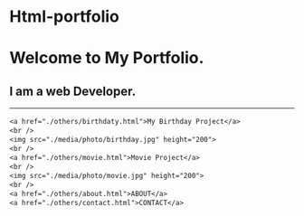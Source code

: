 # Html-portfolio
<!DOCTYPE html>
<html lang="en">
<head>
    <meta charset="UTF-8">
    <meta http-equiv="X-UA-Compatible" content="IE=edge">
    <meta name="viewport" content="width=device-width, initial-scale=1.0">
    <title>Portfolio</title>
</head>
<body>
    <h1>Welcome to My Portfolio.</h1>
    <h2>I am a web Developer.</h2>
    <hr />

    <a href="./others/birthdaty.html">My Birthday Project</a>
    <br />
    <img src="./media/photo/birthday.jpg" height="200">
    <br />
    <a href="./others/movie.html">Movie Project</a>
    <br />
    <img src="./media/photo/movie.jpg" height="200">
    <br />
    <a href="./others/about.html">ABOUT</a>
    <a href="./others/contact.html">CONTACT</a>
</body>
</html>
